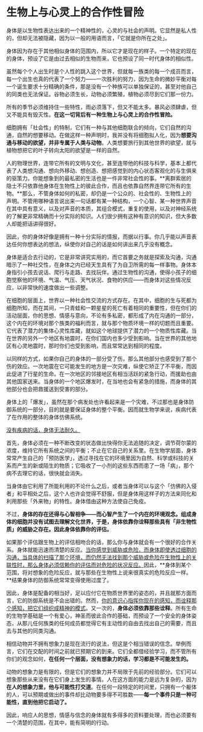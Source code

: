 # 生物上与心灵上的合作性冒险

身体是以生物性表达出来的一个精神性的，心灵的与社会的声明。它显然是私人性的，但却无法被隐藏，因为以一般的用语而言，「它就是你所在之处」。

身体因为存在于其他相似身体的范围内，所以它才是现在的样子。一个特定的现在的身体，预设了它是由过去相似的生物而来，它也预设了同一时代身体的相似性。

虽然每个个人出生时是个人性的跳入这个世界，但就每一族类的每一个成员而言，每一个出生也真的代表了一个努力——一次胜利的努力，因为生命的微妙平衡对每一个诞生要求十分精确的条件，那是没有一个种族可以单独保证的，甚至对他自己的同类也无法保证。谷物必须生长，动物必须繁殖，植物必须尽到它们那一份力。

所有的季节必须维持住一些特性，雨必须落下，但又不能太多。暴风必须肆虐，但又不能具有毁灭性。**在这一切背后有一种生物上与心灵上的合作性冒险。**

细胞拥有「社会性」的特制，它们有一种与其他细胞联合的倾向，它们自然的沟通，自然的想要移动。在做这样一种声明时，我并没有将细胞拟人化，因为**想要沟通与移动的欲望，并非专属于人类与动物**。人类想要旅行到其他世界的欲望，就与植物想把它的叶子转向太阳的欲望是一样的自然。

人的物理世界，连带它所有的文明与文化，甚至连带他的科技与科学，基本上都代表了人类想沟通、想向外移动、想创造、想把感觉到的内心状态客观化的与生俱来的驱策力。你能想象到的最私密的生活也是一件非常社会性的事。**离群索居的隐士不只依靠他身体在生物性上的彼此合作，而且也依靠自然界连带它所有的生物。**那么，不管身体如何的私密，却仍是一个公众的、社会性的、生物性上的声明。不管用哪种语言说出来一句话都有某一种结构，一个心智、某一种世界声音在其中具有意义，以及对声音的本质，其组合模式，重复的使用，以及对神经系统的了解更非常精确而十分实际的知识。人们很少拥有这种有意识的知识，但大多数人却能把话讲得很好。

因此，你的身体好像是拥有一种十分实际的情报，而据以行事。你几乎能以声音表达任何你想表达的想法，纵使你对自己的话是如何讲出来几乎没有概念。

身体是适合去行动的，它是非常讲究实用的，而它首要之务就是探索及沟通，沟通暗示了一种社交性，在身体之内已经天生具有了为自卫所需的每一样事物。身体本身指引小孩去说话、爬行与走路、去找玩伴。通过生物性的沟通，使得小孩子的细胞觉察他的环境、气温、气压、天气状况、食物的供应——而身体对这些情况反应，以非常快的速度做出一些调整。

在细胞的层面上，世界以一种社会性交流的方式存在。在其中，细胞的生与死都为细胞所知，而在其间，一只青蛙和一颗星星的死亡有着相同的重要性，但在你们的活动层面，你的思想、情感与意向，不论有多私密，都形成了内在沟通的一部分，这个内在的环境对那个族类的福利而言，就与那个物质环境一样的切题而且重要。它代表了潜力的集体心灵性库藏，就如这个地球提供了潜力的一个物质性库藏。当在世界的另外一个地区有地震时，在你们国内也多少受到影响。当在世界的其他地区有心灵地震时，那时你们也受到影响，而且常常达到相同的程度。

以同样的方式，如果你自己的身体的一部分受了伤，那么其他部分也感受到了那个伤的效应。一次地震在它可能发生的地方是一次灾难，纵使它矫正了不平衡，而因此促进了行星的生命。在一次地区的邻接地区有相当活跃的紧急行动，而援助也由其他国家送来。当身体的一个地区爆发时，在当地也会有紧急的措施，而身体的其他部分也会把救援送到受害的部分。

身体上的「爆发」，虽然在那个病发处也许看起来是一个灾难，不过那也是身体防御系统的一部分，目的就是要保证身体的整个平衡。因而就生物学来说，疾病代表了在作用的整体的身体仿佛系统。

<u>没有疾病的话，身体无法耐久。</u>

首先，身体必须在一种不断改变的状态做出快得你无法追随的决定，调节荷尔蒙的浓度，维持它所有系统之间的平衡；不止在它自己的关系里。在生物学层面，身体常常产生自己的「预防医学」，透过寻找在它的环境里因为自然、科学或科技的关系而产生的新或陌生的物质；它吸收了一小剂的这些东西而患了一场「病」，那个病不去理它的话，很快就会消失。

当身体由它利用了所能利用的不论什么之后，或者当身体可以与这个「仿佛的入侵者」和平相处之后，这个人也许会觉得不舒服，但是身体用这样子的方法来同化和利用那些「外来物」的特性。身体借由这种方法使自己免疫。

不过，**身体的存在还得与心智相争——而心智产生了一个内在的环境观念。组成身体的细胞并没有试图去理解文化世界，于是，身体依靠你诠释那些具有「非生物性质」的威胁之存在。因此身体依靠你的评估。**

如果那个评估跟生物上的评估相吻合的话，那么你与身体就会有一个很好的合作关系。身体就能迅速而清楚的反应。<u>当你感觉到威胁或危险，而身体即使透过细胞的沟通，当具体的扫描了那个环境，而仍然无法找到那个威胁或危险在生物性上的关联性时，那么身体必须信赖你的评估而对危险的状况反应。</u>因此，**身体到某个范围，将对想象的危险反应，就与那些在生物性上说来很真实的危险反应一样。**结果身体的防御系统常常变得使用过度了。

因此，身体是配备的相当好，足以应付它在物质世界里的姿态的，并且就那方面而言，它的防御系统是不会出错的。然而，<u>你的意识心指挥你现在的感知，而诠释那个感知，把它们组织成精神的模式</u>。又一次的，**身体必须依靠那些诠释**。所有生命的生物学基础是一个有爱心，神圣而彼此合作的基础，而预设了一个安全的身体姿态，从那儿任何族类的任何成员都觉得它有主动性的自由去找出自己的需要，而且去与其他的同类沟通。

相信动物并不拥有想象力是现在流行的说法，但这是个相当错误的信念。举例而言，它们在交配的时间之前就已预期它的到来。它们全都借经验学习，而不管所有你们的观念如何，**在任何一个层面，没有想象力的话，学习都是不可能发生的。**

动物的想象力是有限的，但是它们的想象力并不局限于先前的经验部分。它们可以想象那些从来没有在它们身上发生的事情。人在这方面的能力是远为复杂的，因为**在人的想象力里，他与可能性打交道**。在任何一段特定的时间里，只拥有一个躯体的人，可以预期或做出的事件却比动物要多得不可胜数——**每一个事件只是一种可能性，直到他把它启动了。**

因此，响应人的思想，情感与信念的身体就有多得多的资料要处理，而也必须要有一个清楚的范围，在其中，能有简明的行动。